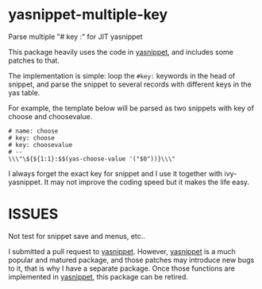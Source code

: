 # yasnippet-multiple-key

Parse multiple "# key :" for JIT yasnippet

This package heavily uses the code in [yasnippet](https://github.com/joaotavora/yasnippet), and includes some patches to that.

The implementation is simple: loop the `#key:` keywords in the head of snippet, and parse the snippet to several records with different keys in the yas table.

For example, the template below will be parsed as two snippets with key of choose and choosevalue.

```
# name: choose
# key: choose
# key: choosevalue
# --
\\\"\${${1:1}:$$(yas-choose-value '("$0"))}\\\"
```

I always forget the exact key for snippet and I use it together with ivy-yasnippet. It may not improve the coding speed but it makes the life easy.

# ISSUES

Not test for snippet save and menus, etc..

I submitted a pull request to [yasnippet](https://github.com/joaotavora/yasnippet). However, [yasnippet](https://github.com/joaotavora/yasnippet) is a much popular and matured package, and those patches may introduce new bugs to it, that is why I have a separate package. Once those functions are implemented in [yasnippet](https://github.com/joaotavora/yasnippet), this package can be retired.
